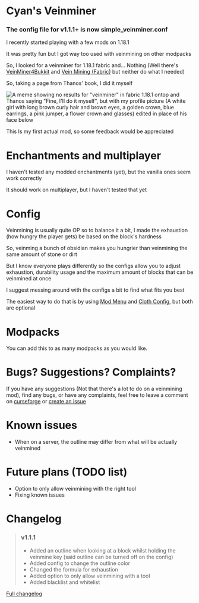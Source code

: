 # Cyan's Veinminer

### The config file for v1.1.1+ is now simple_veinminer.conf

I recently started playing with a few mods on 1.18.1

It was pretty fun but I got way too used with veinmining on other modpacks

So, I looked for a veinminer for 1.18.1 fabric and... Nothing (Well there's [VeinMiner4Bukkit](https://www.curseforge.com/minecraft/mc-mods/veinminer4bukkit) and [Vein Mining (Fabric)](https://www.curseforge.com/minecraft/mc-mods/vein-mining-fabric) but neither do what I needed)

So, taking a page from Thanos' book, I did it myself

![A meme showing no results for "veinminer" in fabric 1.18.1 ontop and Thanos saying "Fine, I'll do it myself", but with my profile picture (A white girl with long brown curly hair and brown eyes, a golden crown, blue earrings, a pink jumper, a flower crown and glasses) edited in place of his face below](https://github.com/PrincessCyanMarine/Simple-Veinminer/blob/main/assets/fine_ill_do_it_myself.png?raw=true "Fine I'll do it myself")

This Is my first actual mod, so some feedback would be appreciated


# Enchantments and multiplayer

I haven't tested any modded enchantments (yet), but the vanilla ones seem work correctly

It should work on multiplayer, but I haven't tested that yet

# Config

Veinmining is usually quite OP so to balance it a bit, I made the exhaustion (how hungry the player gets) be based on the block's hardness

So, veinming a bunch of obsidian makes you hungrier than veinmining the same amount of stone or dirt

But I know everyone plays differently so the configs allow you to adjust exhaustion, durability usage and the maximum amount of blocks that can be veinmined at once

I suggest messing around with the configs a bit to find what fits you best

The easiest way to do that is by using [Mod Menu](https://www.curseforge.com/minecraft/mc-mods/modmenu) and [Cloth Config](https://www.curseforge.com/minecraft/mc-mods/cloth-config), but both are optional

# Modpacks

You can add this to as many modpacks as you would like.

# Bugs? Suggestions? Complaints?

If you have any suggestions (Not that there's a lot to do on a veinmining mod), find any bugs, or have any complaints, feel free to leave a comment on [curseforge](https://www.curseforge.com/minecraft/mc-mods/simple-veinminer) or [create an issue](https://github.com/PrincessCyanMarine/Simple-Veinminer/issues)

# Known issues

- When on a server, the outline may differ from what will be actually veinmined

# Future plans (TODO list)
- Option to only allow veinmining with the right tool
- Fixing known issues

# Changelog

> ### v1.1.1
> - Added an outline when looking at a block whilst holding the veinmine key (said outline can be turned off on the config)
> - Added config to change the outline color
> - Changed the formula for exhaustion
> - Added option to only allow veinmining with a tool
> - Added blacklist and whitelist

[Full changelog](https://github.com/PrincessCyanMarine/Simple-Veinminer/blob/main/CHANGELOG.md)